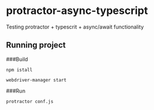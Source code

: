 # protractor-async-typescript
Testing protractor + typescrit + async/await functionality 

## Running project

###Build

`npm istall`

`webdriver-manager start`

###Run

`protractor conf.js`
